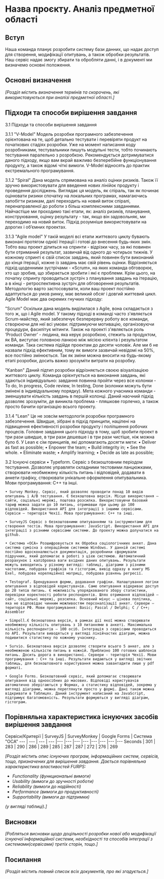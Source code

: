 # Назва проєкту. Аналіз предметної області

## Вступ
Наша команда планує розробити систему бази данних, що надає доступ для створення, модифікації опитувань, а також обробки  результатів. Наш сервіс надає змогу збирати та обробляти данні, і в документі ми визначемо основні положення.


## Основні визначення

*[Розділ містить визначення термінів та скорочень, які використовуються при аналізі предметної області.]*

## Підходи та способи вирішення завдання

3.1 Підходи та способи вирішення завдання

3.1.1 "V-Model"
Модель розробки програмного забезпечення орієнтована на те, щоб детально тестувати і перевіряти продукт на початкових стадіях розробки. Уже на момент написання коду розробниками, тестувальники пишуть модульні тести, тобто починають тестування паралельно з розробкою. Рекомендується дотримуватися даного підходу, якщо вам вкрай важливо безперебійне функціонування продукту, а також відомі чіткі вимоги. V-Model відносять до практик екстремального програмування.

3.1.2 "Spiral"
Дана модель спрямована на аналіз оцінки ризиків. Також її зручно використовувати для введення нових лінійок продукту і проведення досліджень. Виглядає ця модель, як спіраль, так як починає оцінювати ризики спочатку на локальних програмах, намагаючись запобігти ризикам, далі переходить на новий виток спіралі, перенаправленої до роботи з більш комплексними завданнями. Найчастіше ми проходимо такі етапи, як: аналіз ризиків, планування, конструювання, оцінку результату - так, якщо він задовольняє, ми переходимо на новий виток. Підхід розумніше використовувати на дорогих і об’ємних проектах.

3.1.3 "Agile model"
У такій моделі всі етапи життєвого циклу бувають виконані протягом однієї ітерації і готові до внесення будь-яких змін. Тобто ваш проект ділиться на спринти - відрізки часу, за які повинен бути отриманий результат, зазвичай від одного до чотирьох тижнів. У кожному спринті є свій список завдань, який повинен бути виконаний до кінця ітерації, кожне із завдань має свій рівень оцінки. Відрізняється підхід щоденними зустрічами - «Scrum», на яких команда обговорює, хто що зробив, що збирається зробити і які є проблеми. Крім цього, на початку спринту проводиться зустріч з планування завдань на ітерацію, а в кінці - ретроспективна зустріч для обговорення результатів.
Методологію варто застосовувати, коли ваш проект постійно адаптується до умов ринку, має великий обсяг і довгий життєвий цикл.
Agile Model має два окремих гнучких підходу:

"Scrum"
Оскільки дана модель виділилася з Agile, вона складається з того ж, що і Agile model. У такому підході в команді часто з'являється Scrum-майстер, який забезпечує безперервну роботу все команди, створюючи для неї всі умови: підтримуючи мотивацію, організовуючи процедури, фасилітує мітинги. Також на проекті з'являється роль ‘Product Owner’ - людина, яка керує розробкою, стежить за продуктом, як BA, виступає головною ланкою між місією клієнта і результатом команди. Така система підійде проектам до десяти чоловік. Але ми б не назвали підхід ефективним, тому як вимоги зазвичай невідомі на 50%, все постійно змінюється. Так як зміни можна вносити на будь-якому етапі розробки, досить важко зрозуміти витрати на розробку.

"Kanban"
Даний підтип розробки відрізняється своєю візуалізацією життєвого циклу. Команда орієнтується на виконання завдань, які здаються індивідуально: завдання повинна пройти через все колонки - To do, In progress, Code review, In testing, Done (колонки можуть бути змінені в індивідуальному порядку). Мета кожного учасника команди - зменшувати кількість завдань в першій колонці. Даний наочний підхід дозволяє зрозуміти, де виникла проблема - пляшкове горлечко, а також просто бачити організацію всього проекту.

3.1.4 "Lean"
Це не зовсім методологія розробки програмного забезпечення. Швидше, зібрані в підхід принципи, націлені на підвищення ефективності розробки продукту і поліпшення робочих процесів. Головне завдання цього підходу в тому, щоб зробити проект в три рази швидше, в три рази дешевше і в три рази чистіше, ніж можна було б. У Lean є сім принципів, які допомагають досягти мети:
    • Deliver as fast as possible;
    • Enpower the team;
    • Build integrity in;
    • See the whole.
    • Eliminate waste;
    • Amplify learning;
    • Decide as late as possible;

3.2 Існуючі сервіси
    • Typeform. Сервіс з безкоштовним періодом тестування. Дозволяє управляти складними тестовими ланцюжками, створювати необмежену кількість питань і відповідей, додавати в анкети графіку, створювати унікальне оформлення опитувальника. Мови програмування: С++ та інші.
    
    • Survey Monkey. Сервіс, який дозволяє проводити понад 10 видів опитувань і А/В тестування. Є безкоштовна версія. Місце використання — сайти, соціальні мережі, поштова розсилка. Використовуючи базовий тариф можна задати до 10 питань, отримавши при цьому до 100 відповідей. Використання API для інтеграції з іншими сервісами. Сервіси – територія Чехії. Мова програмування: С++ та інші.
    
    • SurveyJS Сервіс з безкоштовними опитуваннями та інструментами для створення тестів. Мова програмування: JavaScript. Використання API для інтеграції з різними сервісами системи. До проекту можна долучатися на github.
    
    • Система «ОСА» Розшифровується як Обробка соціологічниих анкет. Дана система сумісна з операційною системою Windows. У данній системі постійно вдосконалюється документація, розробники сформували підручник, який допомагає в роботі з цією системою. Автоматичний розрахунок і калібровка ваги вхідних даних опитувань. Результати можуть виводитись у різному вигляді: таблиці, діаграми з різними частотами, побудова графіків та гістограм, вивід одразу в книгу MS Exel, побудова кореляційної матриці, побудова рівнянь регресії.
    
    • Testograf. Брендування форми, додавання графіки. Налаштування логіки опитування з відповідей користувачів. Саме опитування відкриває доступ до 20 типів питань. Є можливість упорядкованого збору статистики, перевірки коректності роботи респондентів. Шлях отримання відповідей — сайт, соціальні мережі, розсилка. Основний мінус — цінова політика, яка не відповідає чинним можливостям персоналізації анкет. Сервери – територія РФ. Мови програмування: Basic; Pascal / Delphi; C / C++; Assembler
    
    • Simpoll.Є безкоштовна версія, в рамках дії якої можна створювати необмежену кількість опитувань з 10 питаннями в анкеті. Максимальна кількість респондентів — 100 осіб. Інтеграція з сервісами проводиться по API. Результати виводяться у вигляді лінійчастих діаграм, можна подивитися статистику по кожному учаснику.
    
    • Survio. Безкоштовна версія дозволяє створити всього 5 анкет, але з необмеженою кількістю питань в кожній. Приблизно 100 готових шаблонів питань. Досить дорога в використанні. Сервери - територія Чехії. Мови програмування : С++ та інші. Результати видаються у вигляді звітних таблиць, для безкоштовного користування можна завантадити лише у pdf форматі.
    
    • Google Forms. Безкоштовний сервіс, який допомагає створювати опитування від одноосібних до масових. Відповіді користувачів автоматично зберігаються у Формах, а статистику відповідей, зокрема у вигляді діаграми, можна переглянути просто у формі. Дані також можна відкривати в Таблицях. Даний інструмент написаний на JavaScript, підтримує багатомовність. Результати формуються у вигляді діаграм, гістограм.
    
## Порівняльна характеристика існуючих засобів вирішення завдання

Сервіси/Критерії | SurveyJS | SurveyMonkey | Google Forms | Система "ОСА"
--- | --- | --- | --- |--- |--- |--- |--- |--- |--- |--- |---
Seconds | 301 | 283 | 290 | 286 | 289 | 285 | 287 | 287 | 272 | 276 | 269


*[Розділ містить опис існуючих програм, інформаційних систем, сервісів, тощо, призначених для вирішення 
завдання. Дається порівняльна характеристика властивостей FURPS:*
- *Functionality (функциональні вимоги)*
- *Usability (вимоги до зручності роботи)*
- *Reliability (вимоги до надійності)*
- *Performance (вимоги до продуктивності)*
- *Supportability (вимоги до підтримки)*

 *(у вигляді таблиці).]*

## Висновки

*[Робляться висновки щодо доцільності розробки нової або модифікації існуючої інформаційної системи, необхідності та способів інтеграції з системами(сервісами) третіх сторін, тощо.]*

## Посилання

*[Розділ містить повний список всіх документів, про які згадується.]*
